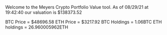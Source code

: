 Welcome to the Meyers Crypto Portfolio Value tool. 
As of 08/29/21 at 19:42:40 our valuation is $138373.52 

BTC Price = $48696.58
 ETH Price = $3217.92
BTC Holdings = 1.06BTC
 ETH holdings = 26.960005962ETH 
